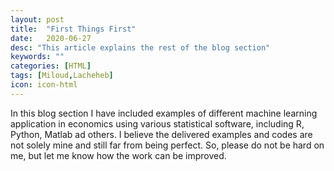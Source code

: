 ```yaml
---
layout: post
title:  "First Things First"
date:   2020-06-27
desc: "This article explains the rest of the blog section"
keywords: ""
categories: [HTML]
tags: [Miloud,Lacheheb]
icon: icon-html
---
```

 In this blog section I have included examples of different machine learning application in economics using various statistical software, including R, Python, Matlab ad others. I believe the delivered examples and codes are not solely mine and still far from being perfect. So, please do not be hard on me, but let me know how the work can be improved. 
